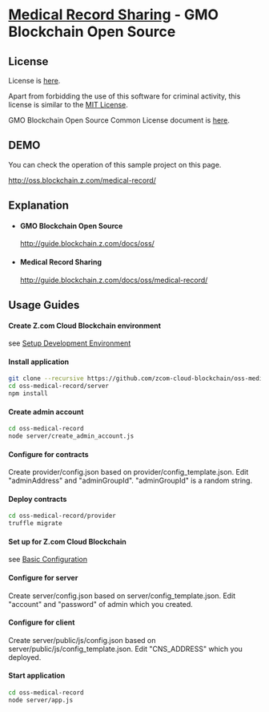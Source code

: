 [Medical Record Sharing](https://guide.blockchain.z.com/docs/oss/medical-record/) - GMO Blockchain Open Source
==================================================

License
--------------------------------------
License is [here](./LICENSE.txt).

Apart from forbidding the use of this software for criminal activity, this license is similar to the [MIT License](https://opensource.org/licenses/mit-license.php).

GMO Blockchain Open Source Common License document is [here](https://guide.blockchain.z.com/docs/oss/license/).

DEMO
--------------------------------------
You can check the operation of this sample project on this page.

http://oss.blockchain.z.com/medical-record/

Explanation
--------------------------------------
- #### GMO Blockchain Open Source
    http://guide.blockchain.z.com/docs/oss/

- #### Medical Record Sharing
    http://guide.blockchain.z.com/docs/oss/medical-record/

Usage Guides
--------------------------------------

#### Create Z.com Cloud Blockchain environment
see [Setup Development Environment](https://guide.blockchain.z.com/docs/init/setup/)

#### Install application
```bash
git clone --recursive https://github.com/zcom-cloud-blockchain/oss-medical-record.git
cd oss-medical-record/server
npm install
```

#### Create admin account
```bash
cd oss-medical-record
node server/create_admin_account.js
```

#### Configure for contracts
Create provider/config.json based on provider/config_template.json. Edit "adminAddress" and "adminGroupId". "adminGroupId" is a random string.

#### Deploy contracts
```bash
cd oss-medical-record/provider
truffle migrate
```

#### Set up for Z.com Cloud Blockchain
see [Basic Configuration](https://guide.blockchain.conoha.jp/docs/dapp/setup/)

#### Configure for server
Create server/config.json based on server/config_template.json. Edit "account" and "password" of admin which you created.

#### Configure for client
Create server/public/js/config.json based on server/public/js/config_template.json. Edit "CNS_ADDRESS" which you deployed.

#### Start application
```bash
cd oss-medical-record
node server/app.js
```

